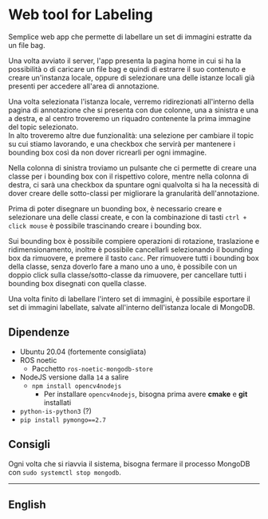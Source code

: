 # Web tool for Labeling

Semplice web app che permette di labellare un set di immagini estratte da un file bag.

Una volta avviato il server, l'app presenta la pagina home in cui si ha la possibilità o di caricare un file bag e quindi di estrarre il suo contenuto e creare un'instanza locale, oppure di selezionare una delle istanze locali già presenti per accedere all'area di annotazione.

Una volta selezionata l'istanza locale, verremo ridirezionati all'interno della pagina di annotazione che si presenta con due colonne, una a sinistra e una a destra, e al centro troveremo un riquadro contenente la prima immagine del topic selezionato. \
In alto troveremo altre due funzionalità: una selezione per cambiare il topic su cui stiamo lavorando, e una checkbox che servirà per mantenere i bounding box così da non dover ricrearli per ogni immagine.

Nella colonna di sinistra troviamo un pulsante che ci permette di creare una classe per i bounding box con il rispettivo colore, mentre nella colonna di destra, ci sarà una checkbox da spuntare ogni qualvolta si ha la necessità di dover creare delle sotto-classi per migliorare la granularità dell'annotazione.

Prima di poter disegnare un buonding box, è necessario creare e selezionare una delle classi create, e con la combinazione di tasti `ctrl + click mouse` è possibile trascinando creare i bounding box.

Sui bounding box è possibile compiere operazioni di rotazione, traslazione e ridimensionamento, inoltre è possibile cancellarli selezionando il bounding box da rimuovere, e premere il tasto `canc`. Per rimuovere tutti i bounding box della classe, senza doverlo fare a mano uno a uno, è possibile con un doppio click sulla classe/sotto-classe da rimuovere, per cancellare tutti i bounding box disegnati con quella classe.

Una volta finito di labellare l'intero set di immagini, è possibile esportare il set di immagini labellate, salvate all'interno dell'istanza locale di MongoDB.

## Dipendenze

- Ubuntu 20.04 (fortemente consigliata)
- ROS noetic
  - Pacchetto `ros-noetic-mongodb-store`
- NodeJS versione dalla `14` a salire 
  - `npm install opencv4nodejs`
    - Per installare `opencv4nodejs`, bisogna prima avere __cmake__ e __git__ installati
- `python-is-python3` (?)
- `pip install pymongo==2.7` 

## Consigli

Ogni volta che si riavvia il sistema, bisogna fermare il processo MongoDB con `sudo systemctl stop mongodb`.

---

## English
